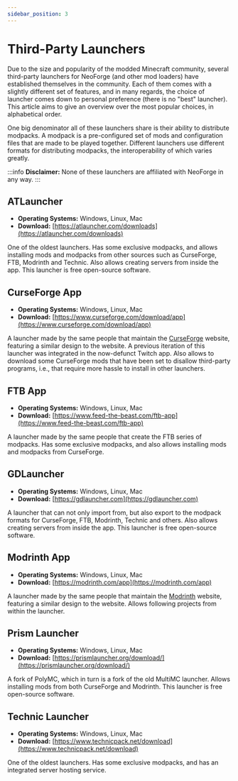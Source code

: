 ```yaml
---
sidebar_position: 3
---
```


# Third-Party Launchers

Due to the size and popularity of the modded Minecraft community, several third-party launchers for NeoForge (and other mod loaders) have established themselves in the community. Each of them comes with a slightly different set of features, and in many regards, the choice of launcher comes down to personal preference (there is no "best" launcher). This article aims to give an overview over the most popular choices, in alphabetical order.

One big denominator all of these launchers share is their ability to distribute modpacks. A modpack is a pre-configured set of mods and configuration files that are made to be played together. Different launchers use different formats for distributing modpacks, the interoperability of which varies greatly.

:::info
**Disclaimer:** None of these launchers are affiliated with NeoForge in any way.
:::

## ATLauncher

- **Operating Systems:** Windows, Linux, Mac
- **Download:** [https://atlauncher.com/downloads](https://atlauncher.com/downloads)

One of the oldest launchers. Has some exclusive modpacks, and allows installing mods and modpacks from other sources such as CurseForge, FTB, Modrinth and Technic. Also allows creating servers from inside the app. This launcher is free open-source software.

## CurseForge App

- **Operating Systems:** Windows, Linux, Mac
- **Download:** [https://www.curseforge.com/download/app](https://www.curseforge.com/download/app)

A launcher made by the same people that maintain the [CurseForge][curseforge] website, featuring a similar design to the website. A previous iteration of this launcher was integrated in the now-defunct Twitch app. Also allows to download some CurseForge mods that have been set to disallow third-party programs, i.e., that require more hassle to install in other launchers.

## FTB App

- **Operating Systems:** Windows, Linux, Mac
- **Download:** [https://www.feed-the-beast.com/ftb-app](https://www.feed-the-beast.com/ftb-app)

A launcher made by the same people that create the FTB series of modpacks. Has some exclusive modpacks, and also allows installing mods and modpacks from CurseForge.

## GDLauncher

- **Operating Systems:** Windows, Linux, Mac
- **Download:** [https://gdlauncher.com](https://gdlauncher.com)

A launcher that can not only import from, but also export to the modpack formats for CurseForge, FTB, Modrinth, Technic and others. Also allows creating servers from inside the app. This launcher is free open-source software.

## Modrinth App

- **Operating Systems:** Windows, Linux, Mac
- **Download:** [https://modrinth.com/app](https://modrinth.com/app)

A launcher made by the same people that maintain the [Modrinth][modrinth] website, featuring a similar design to the website. Allows following projects from within the launcher.

## Prism Launcher

- **Operating Systems:** Windows, Linux, Mac
- **Download:** [https://prismlauncher.org/download/](https://prismlauncher.org/download/)

A fork of PolyMC, which in turn is a fork of the old MultiMC launcher. Allows installing mods from both CurseForge and Modrinth. This launcher is free open-source software.

## Technic Launcher

- **Operating Systems:** Windows, Linux, Mac
- **Download:** [https://www.technicpack.net/download](https://www.technicpack.net/download)

One of the oldest launchers. Has some exclusive modpacks, and has an integrated server hosting service.

[curseforge]: https://www.curseforge.com/minecraft/search?class=mc-mods
[modrinth]: https://modrinth.com/mods
